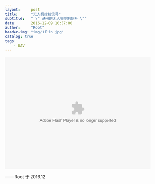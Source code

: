 ```yaml
---
layout:     post
title:      "无人机控制信号"
subtitle:   " \" 通用的无人机控制信号 \""
date:       2016-12-09 10:57:00
author:     "Root"
header-img: "img/Jilin.jpg"
catalog: true
tags:
    - UAV
---
```



<div><object id="ssss" width="480" height="370" ><param name="allowScriptAccess" value="always" /><embed pluginspage="http://www.macromedia.com/go/getflashplayer" src="http://video.sina.com.cn/share/video/250906439.swf" type="application/x-shockwave-flash" name="ssss" allowFullScreen="true" allowScriptAccess="always" width="480" height="370"></embed></object></div>

—— Root 于 2016.12



